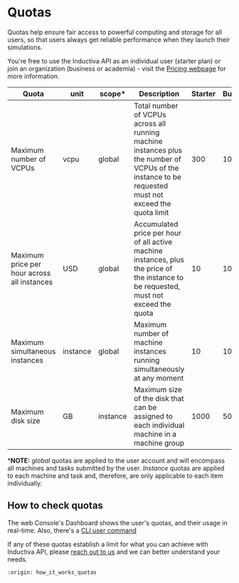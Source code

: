 # Quotas

Quotas help ensure fair access to powerful computing and storage for all users, so that users always get reliable performance when they launch their simulations.

You're free to use the Inductiva API as an individual user (starter plan) or join an
organization (business or academia) - visit the [Pricing webpage](https://inductiva.ai/pricing) for more information.

| Quota | unit | scope* | Description | Starter | Business | Academia |
|-------|------|-------|-------------|----------|------------|------------|
| Maximum number of VCPUs | vcpu | global | Total number of VCPUs across all running machine instances plus the number of VCPUs of the instance to be requested must not exceed the quota limit | 300 | 10000 | 10000 |
| Maximum price per hour across all instances | USD | global | Accumulated price per hour of all active machine instances, plus the price of the instance to be requested, must not exceed the quota | 10 | 1000 | 1000 |
| Maximum simultaneous instances | instance | global | Maximum number of machine instances running simultaneously at any moment | 10 | 100 | 100 |
| Maximum disk size | GB | instance | Maximum size of the disk that can be assigned to each individual machine in a machine group | 1000 | 5000 | 5000 |

***NOTE:** _global_ quotas are applied to the user account and will encompass all
machines and tasks submitted by the user.
_Instance_ quotas are applied to each machine and task and, therefore,
are only applicable to each item individually.

## How to check quotas

The web Console's Dashboard shows the user's quotas, and their usage in real-time.
Also, there's a [CLI user command](https://website-staging.inductiva.ai/guides/api-functions/cli/user)

If any of these quotas establish a limit for what you can achieve with Inductiva
API, please [reach out to us](mailto:support@inductiva.ai) and we can better
understand your needs.

```{banner_small}
:origin: how_it_works_quotas
```
